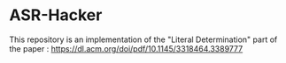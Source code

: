 # ASR-Hacker

This repository is an implementation of the "Literal Determination" part of the paper : https://dl.acm.org/doi/pdf/10.1145/3318464.3389777
